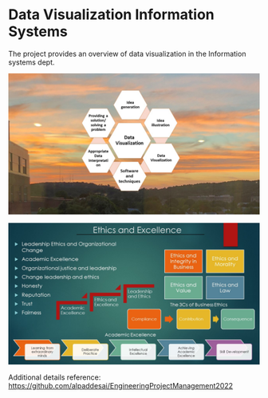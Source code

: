 # Data Visualization Information Systems

The project provides an overview of data visualization in the Information systems dept.

![image](DataVisualization.jpg)

![image](Ethics.jpg)

Additional details reference: https://github.com/alpaddesai/EngineeringProjectManagement2022

